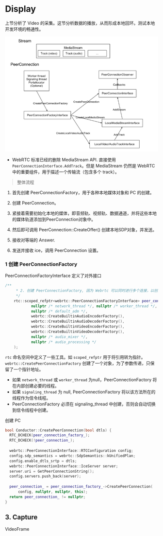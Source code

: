 # Display

上节分析了 Video 的采集。这节分析数据的播放，从而形成本地回环。测试本地开发环境的畅通性。


![WebRTC 对象模型](../android/images/WebRTCNativeAPIsDocument.png)

-  WebRTC 标准已经的删除 MediaStream API. 直接使用 `PeerConnectionInterface.AddTrack`。但是 MediaStream 仍然是 WebRTC 中的重要组件，用于描述一个传输流（包含多个 track）。

> 整体流程

1. 首先创建 PeerConnectionFactory，用于各种本地媒体对象和 PC 的创建。

2. 创建 PeerConnection。

3. 紧接着需要初始化本地的媒体，即音频轨、视频轨、数据通道，并将这些本地的媒体轨道添加到PeerConnection对象中。

4. 然后即可调用 PeerConnection::CreateOffer() 创建本地SDP对象，并发送。

5. 接收对等端的 Answer.

6. 发送并接收 ice，调用 PeerConnection 设置。


### 1 创建 PeerConnectionFactory


PeerConnectionFactoryInterface 定义了对外接口

```C++
/**
     * 2. 创建 PeerConnectionFactory, 因为 Webrtc 可以同时进行多个连接，以创建多个 PeerConnection (PC).
     */
    rtc::scoped_refptr<webrtc::PeerConnectionFactoryInterface> peer_connection_factory_ = webrtc::CreatePeerConnectionFactory(
            nullptr /* network_thread */, nullptr /* worker_thread */, nullptr /* signaling_thread */,
            nullptr /* default_adm */,
            webrtc::CreateBuiltinAudioEncoderFactory(),
            webrtc::CreateBuiltinAudioDecoderFactory(),
            webrtc::CreateBuiltinVideoEncoderFactory(),
            webrtc::CreateBuiltinVideoDecoderFactory(),
            nullptr /* audio_mixer */,
            nullptr /* audio_processing */
    );
```

`rtc` 命名空间中定义了一些工具。如 `scoped_refptr` 用于将引用转为指针。`webrtc::CreatePeerConnectionFactory` 创建了一个对象，为了参数传递，只保留了一个指针地址。

- 如果 `network_thread` 或 `worker_thread` 为null，PeerConnectionFactory 将在内部创建必要的线程。
- 如果 `signaling_thread` 为 null, PeerConnectionFactory 将以该方法所在的线程作为信令线程。
- PeerConnectionFactory 必须在 signaling_thread 中创建，否则会自动切换到信令线程中创建。



创建 PC

```C++
bool Conductor::CreatePeerConnection(bool dtls) {
  RTC_DCHECK(peer_connection_factory_);
  RTC_DCHECK(!peer_connection_);

  webrtc::PeerConnectionInterface::RTCConfiguration config;
  config.sdp_semantics = webrtc::SdpSemantics::kUnifiedPlan;
  config.enable_dtls_srtp = dtls;
  webrtc::PeerConnectionInterface::IceServer server;
  server.uri = GetPeerConnectionString();
  config.servers.push_back(server);

  peer_connection_ = peer_connection_factory_->CreatePeerConnection(
      config, nullptr, nullptr, this);
  return peer_connection_ != nullptr;
}

```


## 3. Capture

VideoFrame